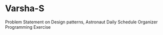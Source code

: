 # Varsha-S
Problem Statement on Design patterns, Astronaut Daily Schedule Organizer Programming Exercise
